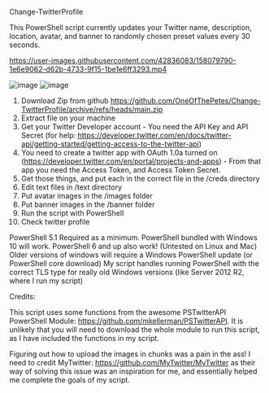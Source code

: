 Change-TwitterProfile

This PowerShell script currently updates your Twitter name, description, location, avatar, and banner to randomly chosen preset values every 30 seconds.



https://user-images.githubusercontent.com/42836083/158079790-1e6e9062-d62b-4733-9f15-1be1e6ff3293.mp4



![image](https://user-images.githubusercontent.com/42836083/156651402-c59eb588-695c-41fe-9ff3-adbe29a6a874.png)
![image](https://user-images.githubusercontent.com/42836083/156651480-c5b31d47-5bec-426b-b259-fcfa6043dd4d.png)


1) Download Zip from github https://github.com/OneOfThePetes/Change-TwitterProfile/archive/refs/heads/main.zip 
2) Extract file on your machine
3) Get your Twitter Developer account - You need the API Key and API Secret (for help: https://developer.twitter.com/en/docs/twitter-api/getting-started/getting-access-to-the-twitter-api)
4) You need to create a twitter app with OAuth 1.0a turned on (https://developer.twitter.com/en/portal/projects-and-apps) - From that app you need the Access Token, and Access Token Secret. 
5) Get those things, and put each in the correct file in the /creds directory
6) Edit text files in /text directory
7) Put avatar images in the /images folder
8) Put banner images in the /banner folder
9) Run the script with PowerShell 
10) Check twitter profile 

PowerShell 5.1 Required as a minimum.
PowerShell bundled with Windows 10 will work.
PowerShell 6 and up also work! (Untested on Linux and Mac)
Older versions of windows will require a Windows PowerShell update (or PowerShell core download)
My script handles running PowerShell with the correct TLS type for really old Windows versions (like Server 2012 R2, where I run my script)

Credits:

This script uses some functions from the awesome PSTwitterAPI PowerShell Module: https://github.com/mkellerman/PSTwitterAPI.
It is unlikely that you will need to download the whole module to run this script, as I have included the functions in my script. 

Figuring out how to upload the images in chunks was a pain in the ass! I need to credit MyTwitter: https://github.com/MyTwitter/MyTwitter as their way of solving this issue was an inspiration for me, and essentially helped me complete the goals of my script.
